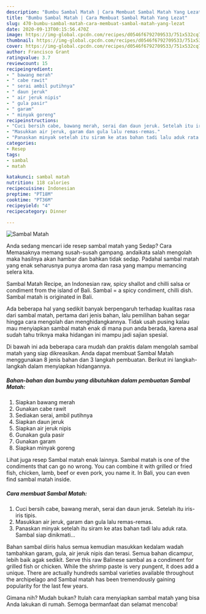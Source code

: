 ```yaml
---
description: "Bumbu Sambal Matah | Cara Membuat Sambal Matah Yang Lezat"
title: "Bumbu Sambal Matah | Cara Membuat Sambal Matah Yang Lezat"
slug: 470-bumbu-sambal-matah-cara-membuat-sambal-matah-yang-lezat
date: 2020-09-13T00:15:56.470Z
image: https://img-global.cpcdn.com/recipes/d0546f6792709533/751x532cq70/sambal-matah-foto-resep-utama.jpg
thumbnail: https://img-global.cpcdn.com/recipes/d0546f6792709533/751x532cq70/sambal-matah-foto-resep-utama.jpg
cover: https://img-global.cpcdn.com/recipes/d0546f6792709533/751x532cq70/sambal-matah-foto-resep-utama.jpg
author: Francisco Grant
ratingvalue: 3.7
reviewcount: 15
recipeingredient:
- " bawang merah"
- " cabe rawit"
- " serai ambil putihnya"
- " daun jeruk"
- " air jeruk nipis"
- " gula pasir"
- " garam"
- " minyak goreng"
recipeinstructions:
- "Cuci bersih cabe, bawang merah, serai dan daun jeruk. Setelah itu iris-iris tipis."
- "Masukkan air jeruk, garam dan gula lalu remas-remas."
- "Panaskan minyak setelah itu siram ke atas bahan tadi lalu aduk rata. Sambal siap dinikmati..."
categories:
- Resep
tags:
- sambal
- matah

katakunci: sambal matah 
nutrition: 118 calories
recipecuisine: Indonesian
preptime: "PT18M"
cooktime: "PT36M"
recipeyield: "4"
recipecategory: Dinner

---
```



![Sambal Matah](https://img-global.cpcdn.com/recipes/d0546f6792709533/751x532cq70/sambal-matah-foto-resep-utama.jpg)

Anda sedang mencari ide resep sambal matah yang Sedap? Cara Memasaknya memang susah-susah gampang. andaikata salah mengolah maka hasilnya akan hambar dan bahkan tidak sedap. Padahal sambal matah yang enak seharusnya punya aroma dan rasa yang mampu memancing selera kita.

Sambal Matah Recipe, an Indonesian raw, spicy shallot and chilli salsa or condiment from the island of Bali. Sambal = a spicy condiment, chilli dish. Sambal matah is originated in Bali.

Ada beberapa hal yang sedikit banyak berpengaruh terhadap kualitas rasa dari sambal matah, pertama dari jenis bahan, lalu pemilihan bahan segar hingga cara mengolah dan menghidangkannya. Tidak usah pusing kalau mau menyiapkan sambal matah enak di mana pun anda berada, karena asal sudah tahu triknya maka hidangan ini mampu jadi sajian spesial.


Di bawah ini ada beberapa cara mudah dan praktis dalam mengolah sambal matah yang siap dikreasikan. Anda dapat membuat Sambal Matah menggunakan 8 jenis bahan dan 3 langkah pembuatan. Berikut ini langkah-langkah dalam menyiapkan hidangannya.

<!--inarticleads1-->

##### Bahan-bahan dan bumbu yang dibutuhkan dalam pembuatan Sambal Matah:

1. Siapkan  bawang merah
1. Gunakan  cabe rawit
1. Sediakan  serai, ambil putihnya
1. Siapkan  daun jeruk
1. Siapkan  air jeruk nipis
1. Gunakan  gula pasir
1. Gunakan  garam
1. Siapkan  minyak goreng


Lihat juga resep Sambal matah enak lainnya. Sambal matah is one of the condiments that can go no wrong. You can combine it with grilled or fried fish, chicken, lamb, beef or even pork, you name it. In Bali, you can even find sambal matah inside. 

<!--inarticleads2-->

##### Cara membuat Sambal Matah:

1. Cuci bersih cabe, bawang merah, serai dan daun jeruk. Setelah itu iris-iris tipis.
1. Masukkan air jeruk, garam dan gula lalu remas-remas.
1. Panaskan minyak setelah itu siram ke atas bahan tadi lalu aduk rata. Sambal siap dinikmati...


Bahan sambal diiris halus semua kemudian masukkan kedalam wadah tambahkan garam, gula, air jeruk nipis dan terasi. Semua bahan dicampur, lebih baik agak sedikit. Serve this raw Balinese sambal as a condiment for grilled fish or chicken. While the shrimp paste is very pungent, it does add a unique. There are actually hundreds sambal varieties available throughout the archipelago and Sambal matah has been tremendously gaining popularity for the last few years. 

Gimana nih? Mudah bukan? Itulah cara menyiapkan sambal matah yang bisa Anda lakukan di rumah. Semoga bermanfaat dan selamat mencoba!
